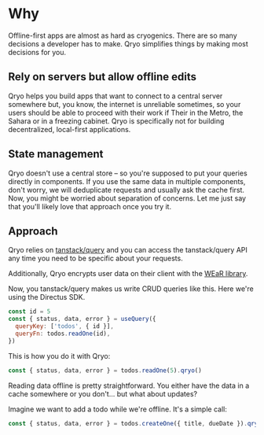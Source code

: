 # Why
Offline-first apps are almost as hard as cryogenics. There are so many decisions a developer has to make. Qryo simplifies things by making most decisions for you.

## Rely on servers but allow offline edits
Qryo helps you build apps that want to connect to a central server somewhere but, you know, the internet is unreliable sometimes, so your users should be able to proceed with their work if Their in the Metro, the Sahara or in a freezing cabinet. Qryo is specifically not for building decentralized, local-first applications.

## State management
Qryo doesn't use a central store – so you're supposed to put your queries directly in components. If you use the same data in multiple components, don't worry, we will deduplicate requests and usually ask the cache first. Now, you might be worried about separation of concerns. Let me just say that you'll likely love that approach once you try it.

## Approach
Qryo relies on [tanstack/query](https://tanstack.com/query/latest) and you can access the tanstack/query API any time you need to be specific about your requests.

Additionally, Qryo encrypts user data on their client with the [WEaR library](https://github.com/erikh2000/web-enc-at-rest).

Now, you tanstack/query makes us write CRUD queries like this. Here we're using the Directus SDK.
```js
const id = 5
const { status, data, error } = useQuery({
  queryKey: ['todos', { id }],
  queryFn: todos.readOne(id),
})
```

This is how you do it with Qryo: 
```js
const { status, data, error } = todos.readOne(5).qryo()
```

Reading data offline is pretty straightforward. You either have the data in a cache somewhere or you don't... but what about updates?

Imagine we want to add a todo while we're offline. It's a simple call:
```js
const { status, data, error } = todos.createOne({ title, dueDate }).qryo()
```
